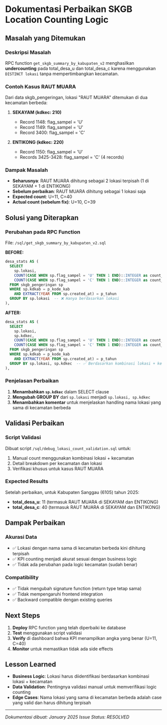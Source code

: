 # Dokumentasi Perbaikan SKGB Location Counting Logic

## Masalah yang Ditemukan

### Deskripsi Masalah
RPC function `get_skgb_summary_by_kabupaten_v2` menghasilkan **undercounting** pada total_desa_u dan total_desa_c karena menggunakan `DISTINCT lokasi` tanpa mempertimbangkan kecamatan.

### Contoh Kasus RAUT MUARA
Dari data skgb_pengeringan, lokasi "RAUT MUARA" ditemukan di dua kecamatan berbeda:

1. **SEKAYAM (kdkec: 210)**
   - Record 1148: flag_sampel = 'U'
   - Record 1149: flag_sampel = 'U'  
   - Record 3400: flag_sampel = 'C'

2. **ENTIKONG (kdkec: 220)**
   - Record 1150: flag_sampel = 'U'
   - Records 3425-3428: flag_sampel = 'C' (4 records)

### Dampak Masalah
- **Seharusnya**: RAUT MUARA dihitung sebagai 2 lokasi terpisah (1 di SEKAYAM + 1 di ENTIKONG)
- **Sebelum perbaikan**: RAUT MUARA dihitung sebagai 1 lokasi saja
- **Expected count**: U=11, C=40
- **Actual count (sebelum fix)**: U=10, C=39

## Solusi yang Diterapkan

### Perubahan pada RPC Function
File: `/sql/get_skgb_summary_by_kabupaten_v2.sql`

**BEFORE:**
```sql
desa_stats AS (
  SELECT 
    sp.lokasi,
    COUNT(CASE WHEN sp.flag_sampel = 'U' THEN 1 END)::INTEGER as count_u,
    COUNT(CASE WHEN sp.flag_sampel = 'C' THEN 1 END)::INTEGER as count_c
  FROM skgb_pengeringan sp
  WHERE sp.kdkab = p_kode_kab
    AND EXTRACT(YEAR FROM sp.created_at) = p_tahun
  GROUP BY sp.lokasi  -- ❌ Hanya berdasarkan lokasi
),
```

**AFTER:**
```sql
desa_stats AS (
  SELECT 
    sp.lokasi,
    sp.kdkec,
    COUNT(CASE WHEN sp.flag_sampel = 'U' THEN 1 END)::INTEGER as count_u,
    COUNT(CASE WHEN sp.flag_sampel = 'C' THEN 1 END)::INTEGER as count_c
  FROM skgb_pengeringan sp
  WHERE sp.kdkab = p_kode_kab
    AND EXTRACT(YEAR FROM sp.created_at) = p_tahun
  GROUP BY sp.lokasi, sp.kdkec  -- ✅ Berdasarkan kombinasi lokasi + kecamatan
),
```

### Penjelasan Perbaikan
1. **Menambahkan `sp.kdkec`** dalam SELECT clause
2. **Mengubah GROUP BY** dari `sp.lokasi` menjadi `sp.lokasi, sp.kdkec`
3. **Menambahkan komentar** untuk menjelaskan handling nama lokasi yang sama di kecamatan berbeda

## Validasi Perbaikan

### Script Validasi
Dibuat script `/sql/debug_lokasi_count_validation.sql` untuk:
1. Manual count menggunakan kombinasi lokasi + kecamatan
2. Detail breakdown per kecamatan dan lokasi
3. Verifikasi khusus untuk kasus RAUT MUARA

### Expected Results
Setelah perbaikan, untuk Kabupaten Sanggau (6105) tahun 2025:
- **total_desa_u**: 11 (termasuk RAUT MUARA di SEKAYAM dan ENTIKONG)
- **total_desa_c**: 40 (termasuk RAUT MUARA di SEKAYAM dan ENTIKONG)

## Dampak Perbaikan

### Akurasi Data
- ✅ Lokasi dengan nama sama di kecamatan berbeda kini dihitung terpisah
- ✅ KPI counting menjadi akurat sesuai dengan business logic
- ✅ Tidak ada perubahan pada logic kecamatan (sudah benar)

### Compatibility
- ✅ Tidak mengubah signature function (return type tetap sama)
- ✅ Tidak mempengaruhi frontend integration
- ✅ Backward compatible dengan existing queries

## Next Steps

1. **Deploy** RPC function yang telah diperbaiki ke database
2. **Test** menggunakan script validasi
3. **Verify** di dashboard bahwa KPI menampilkan angka yang benar (U=11, C=40)
4. **Monitor** untuk memastikan tidak ada side effects

## Lesson Learned

- **Business Logic**: Lokasi harus diidentifikasi berdasarkan kombinasi lokasi + kecamatan
- **Data Validation**: Pentingnya validasi manual untuk memverifikasi logic counting
- **Edge Cases**: Nama lokasi yang sama di kecamatan berbeda adalah case yang valid dan harus dihitung terpisah

---
*Dokumentasi dibuat: January 2025*
*Issue Status: RESOLVED*
